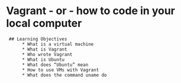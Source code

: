 # Vagrant - or - how to code in your local computer
     ## Learning Objectives
          * What is a virtual machine
          * What is Vagrant
          * Who wrote Vagrant
          * What is Ubuntu
          * What does “Ubuntu” mean
          * How to use VMs with Vagrant
          * What does the command uname do
